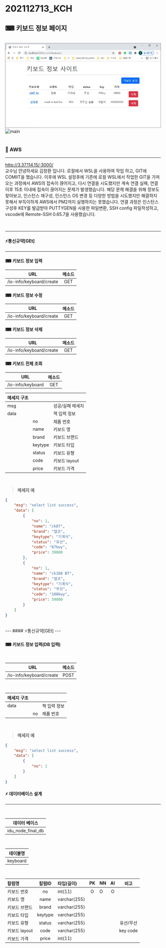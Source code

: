 # 202112713_KCH
## ⌨ 키보드 정보 페이지

<br>
<img src="views/lib/main.JPG" alt="main"></img>
<img src="views/lib/modal.png" alt="main"></img>
<br>
<br>


### 🔗 AWS
---
<http://3.37.114.15/:3000/><BR>
교수님 안녕하세요 김창환 입니다.
로컬에서 WSL을 사용하여 작업 하고, GIT에 COMIIT을 했습니다.
이후에 WSL 설정후에 기존에 로컬 WSL에서 작업한 GIT을 가져오는 과정에서 AWS의 접속이 끊어지고, 다시 연결을 시도했지만 계속 연결 실패, 연결 이후 15초 이내에 접속이 끊어지는 문제가 발생했습니다.
해당 문제 해결을 위해 정보도 찾아보고, 인스턴스 재구성, 인스턴스 OS 변경 등 다양한 방법을 시도했지만 해결하지 못해서 부득이하게 AWS에서 PM2까지 실행하지는 못했습니다.
연결 과정은 인스턴스 구성후 KEY를 발급받아 PUTTYGEN을 사용한 파일변환, SSH config 파일작성하고, vscode에 Remote-SSH 0.65.7을 사용했습니다.

<br>

---
####  ⚡통신규약[GEt]
---
#### ⌨ 키보드 정보 입력

| URL | 메소드 | 
|:---:|:---:|
|/io-info/keyboard/create|GET|


#### ⌨ 키보드 정보 수정

| URL | 메소드 | 
|:---:|:---:|
|/io-info/keyboard/create|GET|

#### ⌨ 키보드 정보 삭제

| URL | 메소드 | 
|:---:|:---:|
|/io-info/keyboard/create|GET|

#### ⌨ 키보드 전체 조회

| URL | 메소드 | 
|:---:|:---:|
|/io-info/keyboard|GET|

| 메세지 구조 |  | | 
|:---|:---|:---| 
|msg| | 성공/실패 메세지| 
|data| | 책 입력 정보|
| | no | 제품 번호 |
| | name | 키보드 명 |
| | brand | 키보드 브랜드 |
| | keytype | 키보드 타입 |
| | status | 키보드 유형 |
| | code | 키보드 layout |
| | price | 키보드 가격 |
<br>

> <b>메세지 예</b>
```json
{
    "msg": "select list success",
    "data": [
        {
            "no": 1,
            "name": "ck87",
            "brand": "앱코",
            "keytype": "기계식",
            "status": "유선",
            "code": "87kwy",
            "price": 39800
        },
        {
            "no": 1,
            "name": "ck108 BT",
            "brand": "앱코",
            "keytype": "기계식",
            "status": "무선",
            "code": "108kwy",
            "price": 59800
        }
    ]
}
```

<BR>
---
####  ⚡통신규약[GEt]
---

#### ⌨ 키보드 정보 입력(DB 입력)
<br>

| URL | 메소드 | 
|:---:|:---:|
|/io-info/keyboard/create|POST|
<br>

| 메세지 구조 |  | | 
|:---|:---|:---| 
|data| | 책 입력 정보|
| | no | 제품 번호 |
<br>

> <b>메세지 예</b>
```json
{
    "msg": "select list success",
    "data": [
        {
            "no": 1
        }
    ]
}
```



####  ⚡ 데이터베이스 설계
---
<br>

|데이터 베이스| 
|:---:| 
|idu_node_final_db|
<br>

|테이블명| 
|:---:| 
|keyboard|
<br>

|칼럼명|칼럼ID|타입(길이)| PK | NN |AI|비고| 
|:---|:---:|:---|:---:|:---|:---:|:---:| 
|키보드 번호|no|int(11)|O|O|O| | 
|키보드 명|name|varchar(255)|||| | 
|키보드 브랜드|brand|varchar(255)|||| | 
|키보드 타입|keytype|varchar(255)|||| | 
|키보드 유형|status|varchar(255)||||유선/무선 | 
|키보드 layout|code|varchar(255)|||| key code| 
|키보드 가격|price|int(11)|||| | 
<br>

